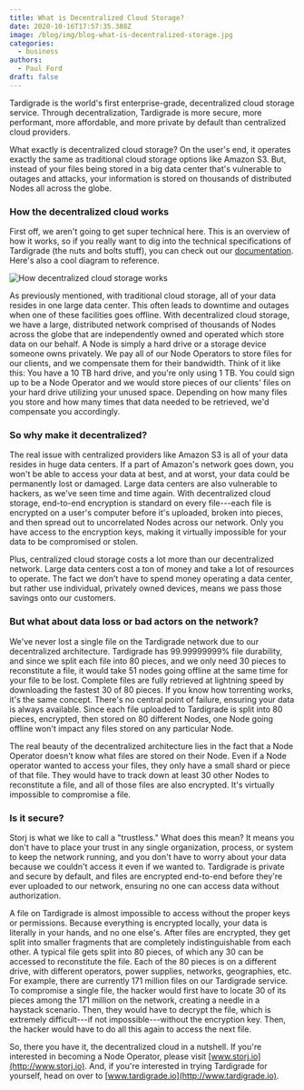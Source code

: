 ```yaml
---
title: What is Decentralized Cloud Storage?
date: 2020-10-16T17:57:35.388Z
image: /blog/img/blog-what-is-decentralized-storage.jpg
categories:
  - business
authors:
  - Paul Ford
draft: false
---
```

Tardigrade is the world's first enterprise-grade, decentralized cloud storage service. Through decentralization, Tardigrade is more secure, more performant, more affordable, and more private by default than centralized cloud providers.

What exactly is decentralized cloud storage? On the user's end, it operates exactly the same as traditional cloud storage options like Amazon S3. But, instead of your files being stored in a big data center that's vulnerable to outages and attacks, your information is stored on thousands of distributed Nodes all across the globe.

### How the decentralized cloud works

First off, we aren't going to get super technical here. This is an overview of how it works, so if you really want to dig into the technical specifications of Tardigrade (the nuts and bolts stuff), you can check out our [documentation](https://documentation.tardigrade.io/). Here's also a cool diagram to reference. 

![How decentralized cloud storage works](/blog/img/how-decentralized-cloud-storage-works.png "How decentralized cloud storage works")

As previously mentioned, with traditional cloud storage, all of your data resides in one large data center. This often leads to downtime and outages when one of these facilities goes offline. With decentralized cloud storage, we have a large, distributed network comprised of thousands of Nodes across the globe that are independently owned and operated which store data on our behalf. A Node is simply a hard drive or a storage device someone owns privately. We pay all of our Node Operators to store files for our clients, and we compensate them for their bandwidth. Think of it like this: You have a 10 TB hard drive, and you're only using 1 TB. You could sign up to be a Node Operator and we would store pieces of our clients' files on your hard drive utilizing your unused space. Depending on how many files you store and how many times that data needed to be retrieved, we'd compensate you accordingly.

### So why make it decentralized?

The real issue with centralized providers like Amazon S3 is all of your data resides in huge data centers. If a part of Amazon's network goes down, you won't be able to access your data at best, and at worst, your data could be permanently lost or damaged. Large data centers are also vulnerable to hackers, as we've seen time and time again. With decentralized cloud storage, end-to-end encryption is standard on every file---each file is encrypted on a user's computer before it's uploaded, broken into pieces, and then spread out to uncorrelated Nodes across our network. Only you have access to the encryption keys, making it virtually impossible for your data to be compromised or stolen.

Plus, centralized cloud storage costs a lot more than our decentralized network. Large data centers cost a ton of money and take a lot of resources to operate. The fact we don't have to spend money operating a data center, but rather use individual, privately owned devices, means we pass those savings onto our customers.

### But what about data loss or bad actors on the network?

We've never lost a single file on the Tardigrade network due to our decentralized architecture. Tardigrade has 99.99999999% file durability, and since we split each file into 80 pieces, and we only need 30 pieces to reconstitute a file, it would take 51 nodes going offline at the same time for your file to be lost. Complete files are fully retrieved at lightning speed by downloading the fastest 30 of 80 pieces. If you know how torrenting works, it's the same concept. There's no central point of failure, ensuring your data is always available. Since each file uploaded to Tardigrade is split into 80 pieces, encrypted, then stored on 80 different Nodes, one Node going offline won't impact any files stored on any particular Node.

The real beauty of the decentralized architecture lies in the fact that a Node Operator doesn't know what files are stored on their Node. Even if a Node operator wanted to access your files, they only have a small shard or piece of that file. They would have to track down at least 30 other Nodes to reconstitute a file, and all of those files are also encrypted. It's virtually impossible to compromise a file.

### Is it secure?

Storj is what we like to call a "trustless." What does this mean? It means you don't have to place your trust in any single organization, process, or system to keep the network running, and you don't have to worry about your data because we couldn't access it even if we wanted to. Tardigrade is private and secure by default, and files are encrypted end-to-end before they're ever uploaded to our network, ensuring no one can access data without authorization.

A file on Tardigrade is almost impossible to access without the proper keys or permissions. Because everything is encrypted locally, your data is literally in your hands, and no one else's. After files are encrypted, they get split into smaller fragments that are completely indistinguishable from each other. A typical file gets split into 80 pieces, of which any 30 can be accessed to reconstitute the file. Each of the 80 pieces is on a different drive, with different operators, power supplies, networks, geographies, etc. For example, there are currently 171 million files on our Tardigrade service. To compromise a single file, the hacker would first have to locate 30 of its pieces among the 171 million on the network, creating a needle in a haystack scenario. Then, they would have to decrypt the file, which is extremely difficult---if not impossible---without the encryption key. Then, the hacker would have to do all this again to access the next file.

So, there you have it, the decentralized cloud in a nutshell. If you're interested in becoming a Node Operator, please visit [www.storj.io](http://www.storj.io). And, if you're interested in trying Tardigrade for yourself, head on over to [www.tardigrade.io](http://www.tardigrade.io).
